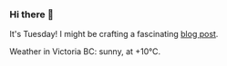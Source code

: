 ### Hi there :wave:

It's Tuesday! I might be crafting a fascinating [blog post](https://benjaminwuethrich.dev).

Weather in Victoria BC: sunny, at +10°C.
